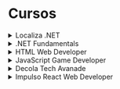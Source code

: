 # Cursos

<details>
  <summary>Localiza .NET</summary>
  <div>
    <h5>Solução de problemas em C#</h5>
    &nbsp; <a href="https://github.com/theadelmojr/Cursos/blob/main/Localiza.NET/Solu%C3%A7%C3%A3o%20de%20problemas%20em%20C%23/desafio1/Program.cs">Consumo médio do automóvel</a><br/>
    &nbsp; <a href="https://github.com/theadelmojr/Cursos/blob/main/Localiza.NET/Solu%C3%A7%C3%A3o%20de%20problemas%20em%20C%23/desafio2/Program.cs">DDD</a><br/>
    &nbsp; <a href="https://github.com/theadelmojr/Cursos/blob/main/Localiza.NET/Solu%C3%A7%C3%A3o%20de%20problemas%20em%20C%23/desafio3/Program.cs">Notas e moedas</a><br/>
  </div>
  <div>
    <h5>Criando uma aplicação .NET</h5>
    &nbsp; <a href="https://github.com/theadelmojr/Cursos/blob/main/Localiza.NET/Criando%20uma%20aplica%C3%A7%C3%A3o%20.NET/Appbanco/Program.cs">Aplicativo de transferência bancária</a><br/>
    &nbsp; <a href="https://github.com/theadelmojr/Cursos/blob/main/Localiza.NET/Criando%20uma%20aplica%C3%A7%C3%A3o%20.NET/Locadora/Program.cs">Aplicativo de locadora</a><br/>
    &nbsp; <a href="https://github.com/theadelmojr/Cursos/blob/main/Localiza.NET/Criando%20uma%20aplica%C3%A7%C3%A3o%20.NET/Api/Program.cs">Api</a><br/>
  </div>
  <div>
    <h5>Desafios aritméticos em C#</h5>
    &nbsp; <a href="https://github.com/theadelmojr/Cursos/blob/main/Localiza.NET/Desafios%20aritm%C3%A9ticos%20em%20C%23/desafio1/Program.cs">Média 1</a><br/>
    &nbsp; <a href="https://github.com/theadelmojr/Cursos/blob/main/Localiza.NET/Desafios%20aritm%C3%A9ticos%20em%20C%23/desafio2/Program.cs">Crescimento populacional</a><br/>
    &nbsp; <a href="https://github.com/theadelmojr/Cursos/blob/main/Localiza.NET/Desafios%20aritm%C3%A9ticos%20em%20C%23/desafio3/Program.cs">Bazinga!</a><br/>
    &nbsp; <a href="https://github.com/theadelmojr/Cursos/blob/main/Localiza.NET/Desafios%20aritm%C3%A9ticos%20em%20C%23/desafio4/Program.cs">Tempo de um evento</a><br/>
    &nbsp; <a href="https://github.com/theadelmojr/Cursos/blob/main/Localiza.NET/Desafios%20aritm%C3%A9ticos%20em%20C%23/desafio5/Program.cs">Comunicação em piralândia</a><br/>
  </div>
  <div>
    <h5>Praticando programação em C#</h5>
    &nbsp; <a href="https://github.com/theadelmojr/Cursos/blob/main/Localiza.NET/Praticando%20programa%C3%A7%C3%A3o%20em%20C%23/desafio1/Program.cs">Coordenadas em um ponto</a><br/>
    &nbsp; <a href="https://github.com/theadelmojr/Cursos/blob/main/Localiza.NET/Praticando%20programa%C3%A7%C3%A3o%20em%20C%23/desafio2/Program.cs">Compras no supermercado</a><br/>
    &nbsp; <a href="https://github.com/theadelmojr/Cursos/blob/main/Localiza.NET/Praticando%20programa%C3%A7%C3%A3o%20em%20C%23/desafio3/Program.cs">Pink e Cérebro</a><br/>
  </div>
</details>

<details>
  <summary>.NET Fundamentals</summary>
  <div>
    <h5>Introdução a Programação com C#</h5>
    &nbsp; <a href="https://github.com/theadelmojr/Cursos/blob/main/.NETfundamentals/Introdu%C3%A7%C3%A3o%20a%20Programa%C3%A7%C3%A3o%20com%20C%23/desafio1/Program.cs">Dividindo X por Y</a><br/>
    &nbsp; <a href="https://github.com/theadelmojr/Cursos/blob/main/.NETfundamentals/Introdu%C3%A7%C3%A3o%20a%20Programa%C3%A7%C3%A3o%20com%20C%23/desafio2/Program.cs">Distância</a><br/>
    &nbsp; <a href="https://github.com/theadelmojr/Cursos/blob/main/.NETfundamentals/Introdu%C3%A7%C3%A3o%20a%20Programa%C3%A7%C3%A3o%20com%20C%23/desafio3/Program.cs">Quanta mandioca?</a><br/>
  </div>
  <div>
    <h5>Introdução a Programação com .NET</h5>
    &nbsp; <a href="https://github.com/theadelmojr/Cursos/blob/main/.NETfundamentals/Introdu%C3%A7%C3%A3o%20a%20Programa%C3%A7%C3%A3o%20com%20C%23/desafio1/Program.cs">Dividindo X por Y</a><br/>
    &nbsp; <a href="https://github.com/theadelmojr/Cursos/blob/main/Localiza.NET/Desafios%20aritm%C3%A9ticos%20em%20C%23/desafio3/Program.cs">Bazinga!</a><br/>
    &nbsp; <a href="https://github.com/theadelmojr/Cursos/blob/main/.NETfundamentals/Introdu%C3%A7%C3%A3o%20a%20Programa%C3%A7%C3%A3o%20com%20.NET/desafio1/Program.cs">Coxinha de Bueno</a><br/>
  </div>
  <div>
    <h5>Solução de problemas com .NET</h5>
    &nbsp; <a href="https://github.com/theadelmojr/Cursos/blob/main/.NETfundamentals/Solu%C3%A7%C3%A3o%20de%20problemas%20com%20.NET/desafio1/Program.cs">Programa para validação de notas</a><br/>
    &nbsp; <a href="https://github.com/theadelmojr/Cursos/blob/main/.NETfundamentals/Introdu%C3%A7%C3%A3o%20a%20Programa%C3%A7%C3%A3o%20com%20C%23/desafio3/Program.cs">Quanta mandioca?</a><br/>
    &nbsp; <a href="https://github.com/theadelmojr/Cursos/blob/main/Localiza.NET/Praticando%20programa%C3%A7%C3%A3o%20em%20C%23/desafio2/Program.cs">Compras no supermercado</a><br/>
    &nbsp; <a href="https://github.com/theadelmojr/Cursos/blob/main/.NETfundamentals/Solu%C3%A7%C3%A3o%20de%20problemas%20com%20.NET/desafio2/Program.cs">Validador de senhas com requisitos</a><br/>
    &nbsp; <a href="https://github.com/theadelmojr/Cursos/blob/main/.NETfundamentals/Solu%C3%A7%C3%A3o%20de%20problemas%20com%20.NET/desafio3/Program.cs">Fila de banco</a><br/>
  </div>
</details>

<details>
  <summary>HTML Web Developer</summary>
  <div>
    <h5>Recriando páginas HTML</h5>
    &nbsp; <a href="https://github.com/theadelmojr/Cursos/tree/main/HTML%20Web%20Developer/Recriando%20p%C3%A1ginas%20HTML/Instagram-clone">Instagram</a><br/>
    &nbsp; <a href="https://github.com/theadelmojr/Cursos/tree/main/HTML%20Web%20Developer/Recriando%20p%C3%A1ginas%20HTML/Netflix-clone">Netflix</a><br/>
    &nbsp; <a href="https://github.com/theadelmojr/Cursos/tree/main/HTML%20Web%20Developer/Recriando%20p%C3%A1ginas%20HTML/UsandoBootstrap">Bootstrap</a><br/>
    &nbsp; <a href="https://github.com/theadelmojr/Cursos/tree/main/HTML%20Web%20Developer/Recriando%20p%C3%A1ginas%20HTML/SnakeGame">Jogo da cobrinha</a><br/>
  </div>
  <div>
    <h5>Introdução a Programação com JavaScript</h5>
    &nbsp; <a href="https://github.com/theadelmojr/Cursos/blob/main/HTML%20Web%20Developer/Introdu%C3%A7%C3%A3o%20a%20Programa%C3%A7%C3%A3o%20com%20JavaScript/Desafio1.js">Visita na feira</a><br/>
    &nbsp; <a href="https://github.com/theadelmojr/Cursos/blob/main/HTML%20Web%20Developer/Introdu%C3%A7%C3%A3o%20a%20Programa%C3%A7%C3%A3o%20com%20JavaScript/Desafio2.js">Multiplicação simples</a><br/>
    &nbsp; <a href="https://github.com/theadelmojr/Cursos/blob/main/HTML%20Web%20Developer/Introdu%C3%A7%C3%A3o%20a%20Programa%C3%A7%C3%A3o%20com%20JavaScript/Desafio3.js">Folha de pagamento</a><br/>
  </div>
</details>

<details>
  <summary>JavaScript Game Developer</summary>
  <div>
    <h5>Games</h5>
    &nbsp; <a href="https://github.com/theadelmojr/Cursos/tree/main/JavaScript%20Game%20Developer/Games/Helicopter">Jogo do helicóptero</a><br/>
    &nbsp; <a href="https://github.com/theadelmojr/Cursos/tree/main/JavaScript%20Game%20Developer/Games/Genius">Jogo genius</a><br/>
    &nbsp; <a href="https://github.com/theadelmojr/Cursos/tree/main/JavaScript%20Game%20Developer/Games/Dinosauro">Jogo do dinosauro</a><br/>
  </div>
</details>

<details>
  <summary>Decola Tech Avanade</summary>
  <div>
    <h5>Primeiros desafios Matemáticos em C#</h5>
    &nbsp; <a href="https://github.com/theadelmojr/Cursos/blob/main/Decola%20Tech%20Avanade/Primeiros%20desafios%20Matem%C3%A1ticos%20em%20C%23/desafio1/Program.cs">Soma simples</a><br/>
    &nbsp; <a href="https://github.com/theadelmojr/Cursos/blob/main/Localiza.NET/Solu%C3%A7%C3%A3o%20de%20problemas%20em%20C%23/desafio2/Program.cs">DDD</a><br/>
  <div>
    <h5>Introdução a Resolução de Desafios com C#</h5>
    &nbsp; <a href="https://github.com/theadelmojr/Cursos/blob/main/Decola%20Tech%20Avanade/Introdu%C3%A7%C3%A3o%20a%20Resolu%C3%A7%C3%A3o%20de%20Desafios%20com%20C%23/desafio1/Program.cs">Múltiplos</a><br/>
    &nbsp; <a href="https://github.com/theadelmojr/Cursos/blob/main/Decola%20Tech%20Avanade/Introdu%C3%A7%C3%A3o%20a%20Resolu%C3%A7%C3%A3o%20de%20Desafios%20com%20C%23/desafio2/Program.cs">Números ímpares</a><br/>
    &nbsp; <a href="https://github.com/theadelmojr/Cursos/blob/main/Decola%20Tech%20Avanade/Introdu%C3%A7%C3%A3o%20a%20Resolu%C3%A7%C3%A3o%20de%20Desafios%20com%20C%23/desafio3/Program.cs">Conversão de tempo</a><br/>
    &nbsp; <a href="https://github.com/theadelmojr/Cursos/blob/main/Decola%20Tech%20Avanade/Introdu%C3%A7%C3%A3o%20a%20Resolu%C3%A7%C3%A3o%20de%20Desafios%20com%20C%23/desafio4/Program.cs">tempo do Dobby</a><br/>
  </div>
  <div>
    <h5>Desafios numéricos em C#</h5>
    &nbsp; <a href="https://github.com/theadelmojr/Cursos/blob/main/Decola%20Tech%20Avanade/Desafios%20num%C3%A9ricos%20em%20C%23/desafio1/Program.cs">Tipo de combustivel</a><br/>
    &nbsp; <a href="https://github.com/theadelmojr/Cursos/blob/main/Decola%20Tech%20Avanade/Desafios%20num%C3%A9ricos%20em%20C%23/desafio2/Program.cs">O maior</a><br/>
    &nbsp; <a href="https://github.com/theadelmojr/Cursos/blob/main/Decola%20Tech%20Avanade/Desafios%20num%C3%A9ricos%20em%20C%23/desafio3/Program.cs">Validação de nota</a><br/>
    &nbsp; <a href="https://github.com/theadelmojr/Cursos/blob/main/Decola%20Tech%20Avanade/Desafios%20num%C3%A9ricos%20em%20C%23/desafio4/Program.cs">Tipos de triângulo</a><br/>
    &nbsp; <a href="https://github.com/theadelmojr/Cursos/blob/main/Decola%20Tech%20Avanade/Desafios%20num%C3%A9ricos%20em%20C%23/desafio5/Program.cs">Sequência lógica 2</a><br/>
    &nbsp; <a href="https://github.com/theadelmojr/Cursos/blob/main/Localiza.NET/Praticando%20programa%C3%A7%C3%A3o%20em%20C%23/desafio1/Program.cs">Coordenadas em um ponto</a><br/>
  </div>
  <div>
    <h5>Criando um catálogo de jogos usando boas práticas de arquitetura com .NET</h5>
    &nbsp; <a href="https://github.com/theadelmojr/Cursos/blob/main/Decola%20Tech%20Avanade/Criando%20um%20cat%C3%A1logo%20de%20jogos/CatalogoJogos/Program.cs">Locadora de jogos</a><br/>
  </div>
</details>

<details>
  <summary>Impulso React Web Developer</summary>
  <div>
    <h5>Desafios Iniciais JavaScript</h5>
    &nbsp; <a href="HTML">Desafio 1</a><br/>
    &nbsp; <a href="HTML">Desafio 2</a><br/>
    &nbsp; <a href="HTML">Desafio 3</a><br/>
  </div>
  <div>
    <h5>Desafios Intermediários JavaScript</h5>
    &nbsp; <a href="HTML">Desafio 1</a><br/>
    &nbsp; <a href="HTML">Desafio 2</a><br/>
    &nbsp; <a href="HTML">Desafio 3</a><br/>
  </div>
  <div>
    <h5>Desafios Médios JavaScript</h5>
    &nbsp; <a href="HTML">Desafio 1</a><br/>
    &nbsp; <a href="HTML">Desafio 2</a><br/>
    &nbsp; <a href="HTML">Desafio 3</a><br/>
  </div>
</details>